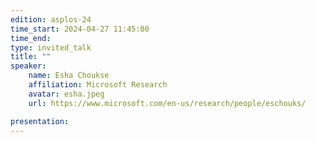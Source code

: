 ```yaml
---
edition: asplos-24
time_start: 2024-04-27 11:45:00
time_end: 
type: invited_talk
title: ""
speaker:
    name: Esha Choukse
    affiliation: Microsoft Research
    avatar: esha.jpeg 
    url: https://www.microsoft.com/en-us/research/people/eschouks/

presentation: 
---
```


